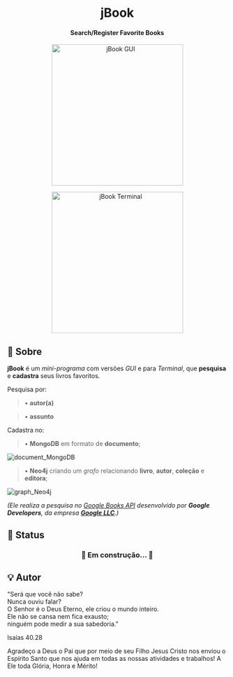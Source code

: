 <h1 align="center">
        jBook
</h1>

<h4 align="center">
  Search/Register Favorite Books
</h4>
<!--
<p align="center">
 <a href="#memo-Sobre">Sobre</a> &nbsp; | &nbsp;
 <a href="#mag_right-Status">Status</a> &nbsp; | &nbsp;
 <a href="#hammer_and_wrench-Tecnologias">Tecnologias</a> &nbsp; | &nbsp;
 <a href="#computer-Pré-requisitos">Pré-requisitos</a> &nbsp; | &nbsp;
 <a href="#heavy_check_mark-Rodando">Rodando...</a> &nbsp; | &nbsp;
 <a href="#man_technologist-Contribuidores">Contribuidores</a> &nbsp; | &nbsp;
 <a href="#bulb-Autor">Autor</a>
</p>
-->
<p align="center">
  <img width=301 height=323 alt="jBook GUI" src="https://res.cloudinary.com/dfph6kr4e/image/upload/v1672194244/jBook_GUI-demo_r6dblc.gif">
</p>

<p align="center">
  <img width=301 height=323 alt="jBook Terminal" src="https://res.cloudinary.com/dfph6kr4e/image/upload/v1672194243/jBook_Terminal-demo_qo2i7l.gif">
</p>

## :memo: Sobre

**jBook** é um *mini-programa* com versões *GUI* e para *Terminal*, que **pesquisa** e **cadastra** seus livros favoritos.

Pesquisa por:

 > • **autor(a)**

 > • **assunto**

Cadastra no:

 > • **MongoDB** em formato de **documento**;
 <p>
  <img alt="document_MongoDB" src="https://res.cloudinary.com/dfph6kr4e/image/upload/v1671578815/document_MongoDB_qreyve.png">
 </p>

 > • **Neo4j** criando um *grafo* relacionando **livro**, **autor**, **coleção** e **editora**;
 <p>
  <img alt="graph_Neo4j" src="https://res.cloudinary.com/dfph6kr4e/image/upload/v1671578815/graph_Neo4j_riurvw.png">
 </p>


*(Ele realiza a pesquisa no [Google Books API](https://developers.google.com/books) desenvolvido por **Google Developers**, 
da empresa [**Google LLC**](https://about.google/).)*


## :mag_right: Status



<h3 align="center"> 
	🚧   Em construção...  🚧
</h3>


## :bulb: Autor

<p>
	"Será que você não sabe?</br>
	Nunca ouviu falar?</br>
	O Senhor é o Deus Eterno, ele criou o mundo inteiro.</br>
	Ele não se cansa nem fica exausto;</br>
	ninguém pode medir a sua sabedoria."

Isaías 40.28
</p>


Agradeço a Deus o Pai que por meio de seu Filho Jesus Cristo nos enviou o Espírito Santo que nos ajuda em todas as nossas atividades e trabalhos!
A Ele toda Glória, Honra e Mérito!
